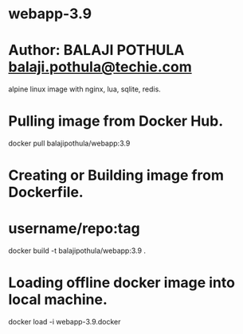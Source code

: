 # webapp-3.9
# Author: BALAJI POTHULA <balaji.pothula@techie.com>

alpine linux image with nginx, lua, sqlite, redis.

# Pulling image from Docker Hub.
docker pull balajipothula/webapp:3.9

# Creating or Building image from Dockerfile.
# username/repo:tag
docker build -t balajipothula/webapp:3.9 .

# Loading offline docker image into local machine.
docker load -i webapp-3.9.docker
